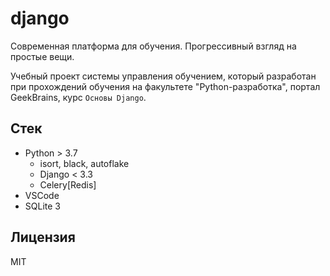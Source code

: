 # django

Современная платформа для обучения. Прогрессивный взгляд на простые вещи.

Учебный проект системы управления обучением, который разработан при прохождений обучения на факультете "Python-разработка", портал GeekBrains, курс `Основы Django`.

## Стек

- Python > 3.7
  - isort, black, autoflake
  - Django < 3.3
  - Celery[Redis]
- VSCode
- SQLite 3

## Лицензия

MIT

